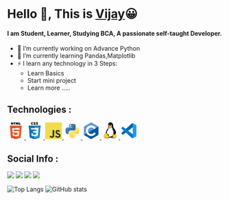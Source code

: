 # Hello 👋, This is [Vijay](https://vijaysai-22.github.io/)😀
#### I am Student, Learner, Studying BCA, A passionate self-taught Developer.

- 🔭 I’m currently working on Advance Python
- 🌱 I’m currently learning Pandas,Matplotlib
- ⚡ I learn any technology in 3 Steps:<br>
     - Learn Basics<br>
     - Start mini project<br>
     - Learn more .....
## Technologies :
<a href="#"> <img src="https://raw.githubusercontent.com/devicons/devicon/master/icons/html5/html5-original-wordmark.svg" alt="html5" width="40" height="40"/> </a>
<a href="#"> <img src="https://raw.githubusercontent.com/devicons/devicon/master/icons/css3/css3-original-wordmark.svg" alt="css3" width="40" height="40"/> </a>
<a href="#"> <img src="https://raw.githubusercontent.com/devicons/devicon/master/icons/javascript/javascript-original.svg" alt="Js" width="40" height="40"/> </a>
<a href="#"> <img src="https://raw.githubusercontent.com/devicons/devicon/master/icons/python/python-original.svg" alt="python" width="40" height="40"/> </a>
<a href="#"> <img src="https://raw.githubusercontent.com/devicons/devicon/master/icons/c/c-original.svg" alt="c" width="40" height="40"/> </a>
<a href="#"> <img src="https://raw.githubusercontent.com/devicons/devicon/master/icons/linux/linux-original.svg" alt="linux" width="40" height="40"/> </a>
<a href="#"> <img src="https://github.com/vscode-icons/vscode-icons/blob/master/icons/file_type_vscode.svg" alt="Visual Studio code" width="40" height="40"/> </a>

## Social Info :
[<img src="https://img.icons8.com/ios-glyphs/48/ffffff/github.png"/>](https://github.com/vijaySai-22) 
[<img src="https://img.icons8.com/ios-glyphs/48/ffffff/domain.png"/>](https://vijaysai-22.github.io/) 
[<img src="https://img.icons8.com/windows/48/ffffff/hackerrank.png"/>](https://www.hackerrank.com/vijaySai_22) 
[<img src="https://img.icons8.com/material-outlined/48/ffffff/twitter.png"/>](https://twitter.com/vijaySai_22)  

![Top Langs](https://github-readme-stats.vercel.app/api/top-langs/?username=vijaySai-22)
![GitHub stats](https://github-readme-stats.vercel.app/api?username=vijaySai-22&show_icons=true)

<!--<a href="#"> <img src="https://raw.githubusercontent.com/devicons/devicon/master/icons/bootstrap/bootstrap-plain-wordmark.svg" alt="bootstrap" width="40" height="40"/> </a> -->
<!-- <a href="#"> <img src="https://raw.githubusercontent.com/devicons/devicon/master/icons/java/java-original.svg" alt="java" width="40" height="40"/> </a> -->
<!--<a href="#"> <img src="https://img.icons8.com/ios-filled/50/ffffff/feathercoin.png" width="40" height="40"/> </a>-->
